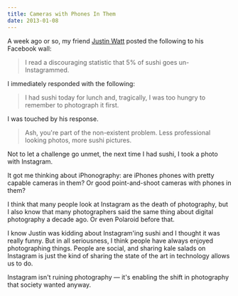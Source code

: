 ```yaml
---
title: Cameras with Phones In Them
date: 2013-01-08
---
```


A week ago or so, my friend [Justin Watt](https://twitter.com/wattjustin) posted the following to his Facebook wall:

> I read a discouraging statistic that 5% of sushi goes un-Instagrammed.

I immediately responded with the following:

> I had sushi today for lunch and, tragically, I was too hungry to remember to photograph it first.

I was touched by his response.

> Ash, you're part of the non-existent problem. Less professional looking photos, more sushi pictures.

Not to let a challenge go unmet, the next time I had sushi, I took a photo with Instagram.

It got me thinking about iPhonography: are iPhones phones with pretty capable cameras in them? Or good point-and-shoot cameras with phones in them?

I think that many people look at Instagram as the death of photography, but I also know that many photographers said the same thing about digital photography a decade ago. Or even Polaroid before that.

I know Justin was kidding about Instagram'ing sushi and I thought it was really funny. But in all seriousness, I think people have always enjoyed photographing things. People are social, and sharing kale salads on Instagram is just the kind of sharing the state of the art in technology allows us to do.

Instagram isn't ruining photography — it's enabling the shift in photography that society wanted anyway.
